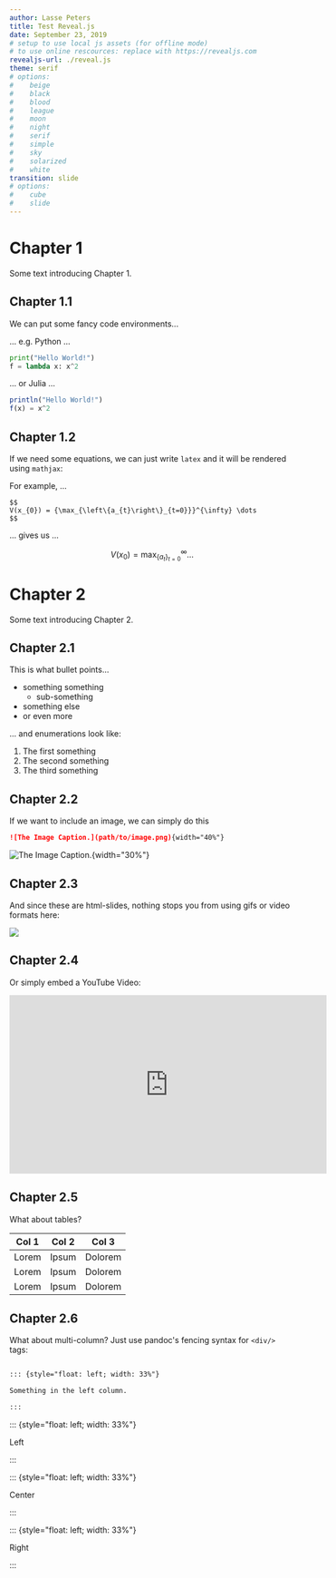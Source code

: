 ```yaml
---
author: Lasse Peters
title: Test Reveal.js
date: September 23, 2019
# setup to use local js assets (for offline mode)
# to use online rescources: replace with https://revealjs.com
revealjs-url: ./reveal.js
theme: serif
# options:
#    beige
#    black
#    blood
#    league
#    moon
#    night
#    serif
#    simple
#    sky
#    solarized
#    white
transition: slide
# options:
#    cube
#    slide
---
```


# Chapter 1

Some text introducing Chapter 1.

## Chapter 1.1

We can put some fancy code environments...

... e.g. Python ...

```python
print("Hello World!")
f = lambda x: x^2
```
... or Julia ...

```julia
println("Hello World!")
f(x) = x^2
```

## Chapter 1.2

If we need some equations, we can just write `latex` and it will be rendered using `mathjax`:

For example, ...

```makrdown
$$
V(x_{0}) = {\max_{\left\{a_{t}\right\}_{t=0}}}^{\infty} \dots
$$
```

... gives us ...

$$
V(x_{0}) = {\max_{\left\{a_{t}\right\}_{t=0}}}^{\infty} \dots
$$


# Chapter 2

Some text introducing Chapter 2.

## Chapter 2.1

This is what bullet points...

- something something
    - sub-something
- something else
- or even more

... and enumerations look like:

1. The first something
2. The second something
3. The third something


## Chapter 2.2

If we want to include an image, we can simply do this

```markdown
![The Image Caption.](path/to/image.png){width="40%"}
```
![The Image Caption.](https://upload.wikimedia.org/wikipedia/commons/f/f4/Lorenz_attractor.svg){width="30%"}

## Chapter 2.3

And since these are html-slides, nothing stops you from using gifs or video formats here:

![](https://upload.wikimedia.org/wikipedia/commons/d/d3/Newtons_cradle_animation_book_2.gif)

## Chapter 2.4

Or simply embed a YouTube Video:

<iframe width="560" height="315"
src="https://www.youtube-nocookie.com/embed/dQw4w9WgXcQ?controls=0"
frameborder="0" allow="accelerometer; autoplay; encrypted-media; gyroscope;
picture-in-picture" allowfullscreen></iframe>

## Chapter 2.5

What about tables?

| Col 1 | Col 2 | Col 3   |
| -     | -     | -       |
| Lorem | Ipsum | Dolorem |
| Lorem | Ipsum | Dolorem |
| Lorem | Ipsum | Dolorem |

## Chapter 2.6

What about multi-column? Just use pandoc's fencing syntax for `<div/>` tags:

```markdown

::: {style="float: left; width: 33%"}

Something in the left column.

:::
```

::: {style="float: left; width: 33%"}

Left

:::

::: {style="float: left; width: 33%"}

Center

:::

::: {style="float: left; width: 33%"}

Right

:::
